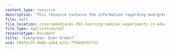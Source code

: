 ```yaml
---
content_type: resource
description: 'This resource contains the information regarding evergreen: ever green?.'
file: null
file_location: /coursemedia/es-291-learning-seminar-experiments-in-education-spring-2003/594f6c554b0ba364e251ff9440f0f721_MITES_291S03_10.pdf
file_type: application/pdf
resourcetype: Document
title: 'Evergreen: Ever Green?'
uid: 594f6c55-4b0b-a364-e251-ff9440f0f721
---
```

